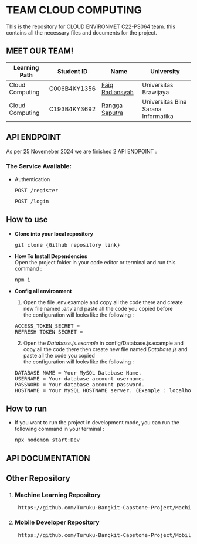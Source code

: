 # TEAM CLOUD COMPUTING
This is the repository for CLOUD ENVIRONMET C22-PS064 team. this contains all the necessary files and documents for the project.


## MEET OUR TEAM!
| Learning Path      | Student ID   | Name                                                 | University                                          |
| ------------------ | ------------ | ---------------------------------------------------- | --------------------------------------------------- |
| Cloud Computing    | C006B4KY1356 | [Faiq Radiansyah](https://github.com/Toru45)      | Universitas Brawijaya                        |
| Cloud Computing    | C193B4KY3692 | [Rangga Saputra](https://github.com/I4MRangga)           | Universitas Bina Sarana Informatika |

## API ENDPOINT

As per 25 Novemeber 2024 we are finished 2 API ENDPOINT :

### The Service Available:
* Authentication
  <pre>POST /register</pre>
  <pre>POST /login</pre>

  
## How to use

* **Clone into your local repository** 
  <pre>git clone {Github repository link}</pre>
* **How To Install Dependencies**</br>
  Open the project folder in your code editor or terminal and run this command :
  <pre>npm i</pre>

* **Config all environment**</br>
  1. Open the file .env.example and copy all the code there and create new file named *.env* and paste all the code you copied before</br>
  the configuration will looks like the following : 
  <pre>
  ACCESS_TOKEN_SECRET =   
  REFRESH_TOKEN_SECRET = 
  </pre>
  2. Open the *Database.js.example* in config/Database.js.example and copy all the code there then create new file named *Database.js* and paste all the code you copied </br>
  the configuration will looks like the following : 
  <pre>
  DATABASE NAME = Your MySQL Database Name.
  USERNAME = Your database account username.
  PASSWORD = Your database account password.
  HOSTNAME = Your MySQL HOSTNAME server. (Example : localhost)
  </pre>

## How to run
* If you want to run the project in development mode, you can run the following command in your terminal :
  <pre>npx nodemon start:Dev</pre>

## API DOCUMENTATION

## Other Repository
1. ### Machine Learning Repository
    <pre> https://github.com/Turuku-Bangkit-Capstone-Project/Machine-Learning </pre>
2. ### Mobile Developer Repository
    <pre> https://github.com/Turuku-Bangkit-Capstone-Project/Mobile-Development </pre>

